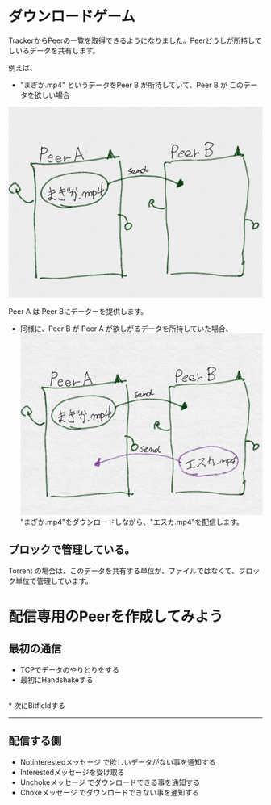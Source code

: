# ダウンロードゲーム

TrackerからPeerの一覧を取得できるようになりました。Peerどうしが所持してしいるデータを共有します。

例えば、
* "まぎか.mp4" というデータをPeer B が所持していて、Peer B が このデータを欲しい場合

![](client_a.jpg)

Peer A は Peer Bにデーターを提供します。


* 同様に、Peer B が Peer A が欲しがるデータを所持していた場合、
![](client_b.jpg)
"まぎか.mp4"をダウンロードしながら、"エスカ.mp4"を配信します。



## プロックで管理している。
Torrent の場合は、このデータを共有する単位が、ファイルではなくて、ブロック単位で管理しています。










# 配信専用のPeerを作成してみよう
## 最初の通信
* TCPでデータのやりとりをする
* 最初にHandshakeする
<br>
* 次にBitfieldする
<hr>






## 配信する側
* Notinterestedメッセージ で欲しいデータがない事を通知する
* Interestedメッセージを受け取る
* Unchokeメッセージ でダウンロードできる事を通知する
* Chokeメッセージ でダウンロードできない事を通知する






# 







